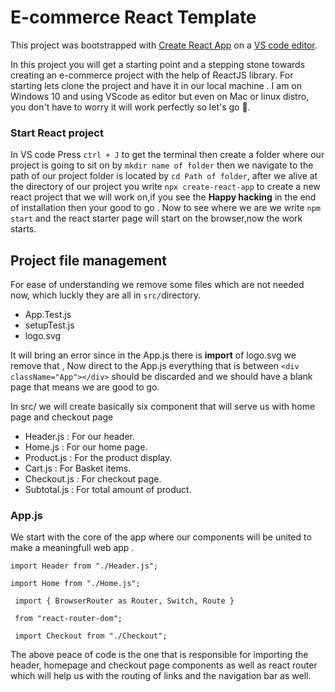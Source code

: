 # E-commerce React Template 
This project was bootstrapped with [Create React App](https://github.com/facebook/create-react-app) on a [VS code editor](https://code.visualstudio.com/download).

In this project you will get a starting point and a stepping stone towards creating an e-commerce project with the help of ReactJS library.
For starting lets clone the project and have it in our local machine . I am on Windows 10 and using VScode as editor but even on Mac or linux distro,
you don't have to worry it will work perfectly so let's go :rocket:.

### Start React project 
In VS code Press ``ctrl + J`` to get the terminal then create a folder where our project is going to sit on by ``mkdir name of folder`` then  we navigate to the path of our project folder is located by ``cd Path of folder``,
after we alive at the directory of our project you write ``npx create-react-app`` to create a new react project that we will work on,if you see the **Happy hacking** in the 
end of installation then your good to go . Now to see where we are we write ``npm start`` and the react starter page will start on the browser,now the work starts.

## Project file management
For ease of understanding we remove some files which are not needed now, which luckly they are all in ``src/``directory.
- App.Test.js
- setupTest.js
- logo.svg

It will bring an error since in the App.js there is **import** of logo.svg we remove that ,
Now direct to the App.js everything that is between ``<div className="App"></div>`` should be discarded and we should have a blank page that means we are good to go.

In src/ we will create basically six component that will serve us with home page and checkout page
- Header.js : For our header.
- Home.js : For our home page.
- Product.js : For the product display.
- Cart.js : For Basket items.
- Checkout.js : For checkout page.
- Subtotal.js : For total amount  of product.

 ### App.js
 We start with the core of the app where our components will be united to make a meaningfull web app .

``import Header from "./Header.js";``

   ``import Home from "./Home.js";``
   
  `` import { BrowserRouter as Router, Switch, Route }``
   
  `` from "react-router-dom";``
   
 `` import Checkout from "./Checkout";``
  
  The above peace of code is the one that is responsible for importing the header, homepage and checkout page components as well as react router
  which will help us with the routing of links and the navigation bar as well.
  
